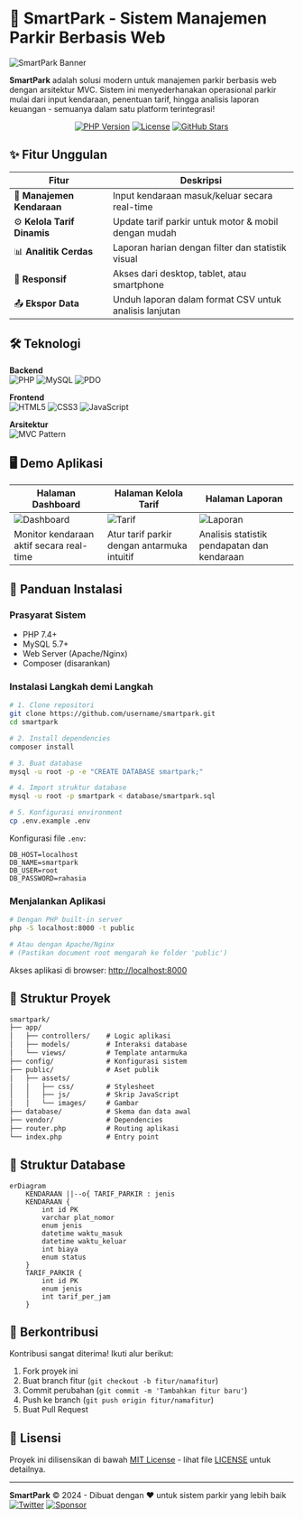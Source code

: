 # 🚀 SmartPark - Sistem Manajemen Parkir Berbasis Web

![SmartPark Banner](https://via.placeholder.com/1200x400/0f3460/ffffff?text=SmartPark+Sistem+Parkir+Modern)

**SmartPark** adalah solusi modern untuk manajemen parkir berbasis web dengan arsitektur MVC. Sistem ini menyederhanakan operasional parkir mulai dari input kendaraan, penentuan tarif, hingga analisis laporan keuangan - semuanya dalam satu platform terintegrasi!

<div align="center">
  
[![PHP Version](https://img.shields.io/badge/PHP-7.4%2B-8892BF.svg?style=flat-square)](https://php.net/)
[![License](https://img.shields.io/badge/license-MIT-blue.svg?style=flat-square)](LICENSE)
[![GitHub Stars](https://img.shields.io/github/stars/username/smartpark?style=social)](https://github.com/username/smartpark)

</div>

## ✨ Fitur Unggulan

| Fitur | Deskripsi |
|-------|------------|
| 🚗 **Manajemen Kendaraan** | Input kendaraan masuk/keluar secara real-time |
| ⚙️ **Kelola Tarif Dinamis** | Update tarif parkir untuk motor & mobil dengan mudah |
| 📊 **Analitik Cerdas** | Laporan harian dengan filter dan statistik visual |
| 📱 **Responsif** | Akses dari desktop, tablet, atau smartphone |
| 📤 **Ekspor Data** | Unduh laporan dalam format CSV untuk analisis lanjutan |

## 🛠 Teknologi

**Backend**  
![PHP](https://img.shields.io/badge/PHP-7.4%2B-777BB4?logo=php)
![MySQL](https://img.shields.io/badge/MySQL-8.0+-4479A1?logo=mysql)
![PDO](https://img.shields.io/badge/PDO-Database%20Access-1A1A2E)

**Frontend**  
![HTML5](https://img.shields.io/badge/HTML5-E34F26?logo=html5)
![CSS3](https://img.shields.io/badge/CSS3-1572B6?logo=css3)
![JavaScript](https://img.shields.io/badge/JavaScript-ES6-F7DF1E?logo=javascript)

**Arsitektur**  
![MVC Pattern](https://img.shields.io/badge/Arsitektur-MVC-4FC08D)

## 🖥️ Demo Aplikasi

| Halaman Dashboard | Halaman Kelola Tarif | Halaman Laporan |
|-------------------|----------------------|-----------------|
| ![Dashboard](https://via.placeholder.com/350x200/16213e/ffffff?text=Dashboard) | ![Tarif](https://via.placeholder.com/350x200/1a1a2e/ffffff?text=Kelola+Tarif) | ![Laporan](https://via.placeholder.com/350x200/0f3460/ffffff?text=Laporan) |
| Monitor kendaraan aktif secara real-time | Atur tarif parkir dengan antarmuka intuitif | Analisis statistik pendapatan dan kendaraan |

## 🚀 Panduan Instalasi

### Prasyarat Sistem
- PHP 7.4+
- MySQL 5.7+
- Web Server (Apache/Nginx)
- Composer (disarankan)

### Instalasi Langkah demi Langkah

```bash
# 1. Clone repositori
git clone https://github.com/username/smartpark.git
cd smartpark

# 2. Install dependencies
composer install

# 3. Buat database
mysql -u root -p -e "CREATE DATABASE smartpark;"

# 4. Import struktur database
mysql -u root -p smartpark < database/smartpark.sql

# 5. Konfigurasi environment
cp .env.example .env
```

Konfigurasi file `.env`:
```env
DB_HOST=localhost
DB_NAME=smartpark
DB_USER=root
DB_PASSWORD=rahasia
```

### Menjalankan Aplikasi
```bash
# Dengan PHP built-in server
php -S localhost:8000 -t public

# Atau dengan Apache/Nginx
# (Pastikan document root mengarah ke folder 'public')
```

Akses aplikasi di browser: [http://localhost:8000](http://localhost:8000)

## 🧩 Struktur Proyek

```markdown
smartpark/
├── app/
│   ├── controllers/    # Logic aplikasi
│   ├── models/         # Interaksi database
│   └── views/          # Template antarmuka
├── config/             # Konfigurasi sistem
├── public/             # Aset publik
│   ├── assets/
│   │   ├── css/        # Stylesheet
│   │   ├── js/         # Skrip JavaScript
│   │   └── images/     # Gambar
├── database/           # Skema dan data awal
├── vendor/             # Dependencies
├── router.php          # Routing aplikasi
└── index.php           # Entry point
```

## 🧪 Struktur Database

```mermaid
erDiagram
    KENDARAAN ||--o{ TARIF_PARKIR : jenis
    KENDARAAN {
        int id PK
        varchar plat_nomor
        enum jenis
        datetime waktu_masuk
        datetime waktu_keluar
        int biaya
        enum status
    }
    TARIF_PARKIR {
        int id PK
        enum jenis
        int tarif_per_jam
    }
```

## 🤝 Berkontribusi

Kontribusi sangat diterima! Ikuti alur berikut:

1. Fork proyek ini
2. Buat branch fitur (`git checkout -b fitur/namafitur`)
3. Commit perubahan (`git commit -m 'Tambahkan fitur baru'`)
4. Push ke branch (`git push origin fitur/namafitur`)
5. Buat Pull Request

## 📜 Lisensi

Proyek ini dilisensikan di bawah [MIT License](LICENSE) - lihat file [LICENSE](LICENSE) untuk detailnya.

---

**SmartPark** © 2024 - Dibuat dengan ❤️ untuk sistem parkir yang lebih baik  
[![Twitter](https://img.shields.io/badge/Twitter-1DA1F2?logo=twitter)](https://twitter.com/smartpark)
[![Sponsor](https://img.shields.io/badge/Sponsor-FF5E5B?logo=githubsponsors)](https://github.com/sponsors/username)